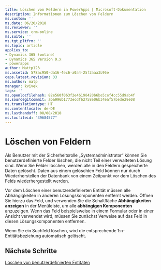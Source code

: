 ```yaml
---
title: Löschen von Feldern in PowerApps | Microsoft-Dokumentation
description: Informationen zum Löschen von Feldern
ms.custom: ''
ms.date: 06/20/2018
ms.reviewer: ''
ms.service: crm-online
ms.suite: ''
ms.tgt_pltfrm: ''
ms.topic: article
applies_to:
- Dynamics 365 (online)
- Dynamics 365 Version 9.x
- powerapps
author: Mattp123
ms.assetid: 578ac950-da16-4ec6-a0a4-25f3aaa3b96e
caps.latest.revision: 33
ms.author: matp
manager: kvivek
tags: ''
ms.openlocfilehash: 82e560f063f2e46190420b6be5cef4cc55d9ab4f
ms.sourcegitcommit: aba996b1773ecdf62758e06b34eaf57bede29e08
ms.translationtype: HT
ms.contentlocale: de-DE
ms.lasthandoff: 08/08/2018
ms.locfileid: "39684577"
---
```

# <a name="delete-fields"></a>Löschen von Feldern

<a name="BKMK_DeletingFields"></a>   
 
 Als Benutzer mit der Sicherheitsrolle „Systemadministrator“ können Sie benutzerdefinierte Felder löschen, die nicht Teil einer verwalteten Lösung sind. Wenn Sie Felder löschen, werden alle in den Feldern gespeicherte Daten gelöscht. Daten aus einem gelöschten Feld können nur durch Wiederherstellen der Datenbank von einem Zeitpunkt vor dem Löschen des Felds wiederhergestellt werden.  
  
 Vor dem Löschen einer benutzerdefinierten Entität müssen alle Abhängigkeiten in anderen Lösungskomponenten entfernt werden. Öffnen Sie hierzu das Feld, und verwenden Sie die Schaltfläche **Abhängigkeiten anzeigen** in der Menüleiste, um alle **abhängigen Komponenten** anzuzeigen. Wenn das Feld beispielsweise in einem Formular oder in einer Ansicht verwendet wird, müssen Sie zunächst Verweise auf das Feld in diesen Lösungskomponenten entfernen.  
  
 Wenn Sie ein Suchfeld löschen, wird die entsprechende 1:n-Entitätsbeziehung automatisch gelöscht.  

 ## <a name="next-steps"></a>Nächste Schritte

 [Löschen von benutzerdefinierten Entitäten](data-platform-delete-entity.md)
